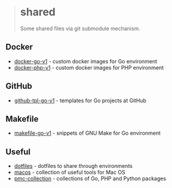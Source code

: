 > # shared
>
> Some shared files via git submodule mechanism.

## Docker

- [docker-go-v1](../../tree/docker-go-v1) - custom docker images for Go environment
- [docker-php-v1](../../tree/docker-php-v1) - custom docker images for PHP environment

## GitHub

- [github-tpl-go-v1](../../tree/github-tpl-go-v1) - templates for Go projects at GitHub

## Makefile

- [makefile-go-v1](../../tree/makefile-go-v1) - snippets of GNU Make for Go environment

## Useful

- [dotfiles](../../tree/dotfiles) - dotfiles to share through environments
- [macos](../../tree/macos) - collection of useful tools for Mac OS
- [pmc-collection](../../tree/pmc-collection) - collections of Go, PHP and Python packages
